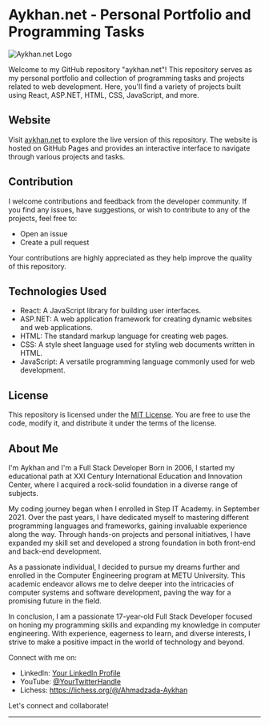 # Aykhan.net - Personal Portfolio and Programming Tasks

![Aykhan.net Logo](https://media.aykhan.net/assets/logos/aykhannet.ico)

Welcome to my GitHub repository "aykhan.net"! This repository serves as my personal portfolio and collection of programming tasks and projects related to web development. Here, you'll find a variety of projects built using React, ASP.NET, HTML, CSS, JavaScript, and more.

## Website

Visit [aykhan.net](https://aykhan.net) to explore the live version of this repository. The website is hosted on GitHub Pages and provides an interactive interface to navigate through various projects and tasks.

## Contribution

I welcome contributions and feedback from the developer community. If you find any issues, have suggestions, or wish to contribute to any of the projects, feel free to:

- Open an issue
- Create a pull request

Your contributions are highly appreciated as they help improve the quality of this repository.

## Technologies Used

- React: A JavaScript library for building user interfaces.
- ASP.NET: A web application framework for creating dynamic websites and web applications.
- HTML: The standard markup language for creating web pages.
- CSS: A style sheet language used for styling web documents written in HTML.
- JavaScript: A versatile programming language commonly used for web development.

## License

This repository is licensed under the [MIT License](LICENSE). You are free to use the code, modify it, and distribute it under the terms of the license.

## About Me

I'm Aykhan and I'm a Full Stack Developer
Born in 2006, I started my educational path at XXI Century International Education and Innovation Center, where I acquired a rock-solid foundation in a diverse range of subjects.

My coding journey began when I enrolled in Step IT Academy. in September 2021. Over the past years, I have dedicated myself to mastering different programming languages and frameworks, gaining invaluable experience along the way. Through hands-on projects and personal initiatives, I have expanded my skill set and developed a strong foundation in both front-end and back-end development.

As a passionate individual, I decided to pursue my dreams further and enrolled in the Computer Engineering program at METU University. This academic endeavor allows me to delve deeper into the intricacies of computer systems and software development, paving the way for a promising future in the field.

In conclusion, I am a passionate 17-year-old Full Stack Developer focused on honing my programming skills and expanding my knowledge in computer engineering. With experience, eagerness to learn, and diverse interests, I strive to make a positive impact in the world of technology and beyond.

Connect with me on:
- LinkedIn: [Your LinkedIn Profile](https://www.linkedin.com/in/aykhan-ahmadzada-02998724b/)
- YouTube: [@YourTwitterHandle](https://www.youtube.com/@myprojects440)
- Lichess: https://lichess.org/@/Ahmadzada-Aykhan

Let's connect and collaborate!

---
